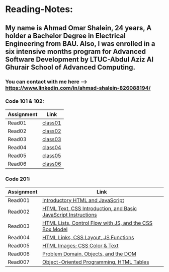 # Reading-Notes:

## My name is Ahmad Omar Shalein, 24 years, A holder a Bachelor Degree in Electrical Engineering from BAU. Also, I was enrolled in a six intensive months program for Advanced Software Development by LTUC-Abdul Aziz Al Ghurair School of Advanced Computing.

### You can contact with me here --> https://www.linkedin.com/in/ahmad-shalein-826088194/

### Code 101 & 102:

| Assignment | Link              |
|------------|-------------------|
| Read01     | [class01](read01) |
| Read02     | [class02](read02) |
| Read03     | [class03](read03) |
| Read04     | [class04](read04) |
| Read05     | [class05](read05) |
| Read06     | [class06](read06) |

### Code 201:

| Assignment  | Link               |
|-------------|--------------------|
| Read001     | [Introductory HTML and JavaScript](read001) |
| Read002     | [HTML Text, CSS Introduction, and Basic JavaScript Instructions](read002) |
| Read003     | [HTML Lists, Control Flow with JS, and the CSS Box Model](read003) |
| Read004     | [HTML Links, CSS Layout, JS Functions](read004) |
| Read005     | [HTML Images; CSS Color & Text](read005) |
| Read006     | [Problem Domain, Objects, and the DOM](read006) |
| Read007     | [Object-Oriented Programming, HTML Tables](read007) |


